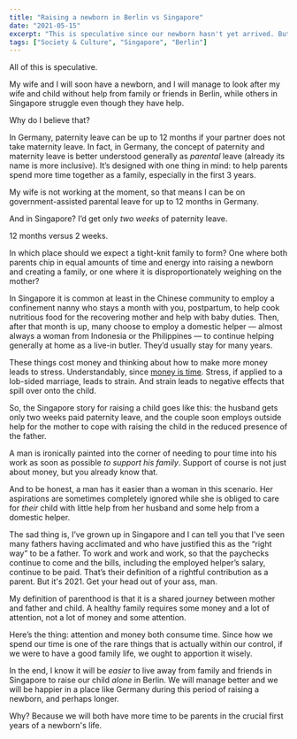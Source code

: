 ```yaml
---
title: "Raising a newborn in Berlin vs Singapore"
date: "2021-05-15"
excerpt: "This is speculative since our newborn hasn't yet arrived. But I believe we will be a happier family in Berlin."
tags: ["Society & Culture", "Singapore", "Berlin"]
---
```


All of this is speculative.

My wife and I will soon have a newborn, and I will manage to look after my wife and child without help from family or friends in Berlin, while others in Singapore struggle even though they have help.

Why do I believe that?

In Germany, paternity leave can be up to 12 months if your partner does not take maternity leave. In fact, in Germany, the concept of paternity and maternity leave is better understood generally as *parental* leave (already its name is more inclusive). It’s designed with one thing in mind: to help parents spend more time together as a family, especially in the first 3 years.

My wife is not working at the moment, so that means I can be on government-assisted parental leave for up to 12 months in Germany. 

And in Singapore? I’d get only *two weeks* of paternity leave.

12 months versus 2 weeks.

In which place should we expect a tight-knit family to form? One where both parents chip in equal amounts of time and energy into raising a newborn and creating a family, or one where it is disproportionately weighing on the mother?

In Singapore it is common at least in the Chinese community to employ a confinement nanny who stays a month with you, postpartum, to help cook nutritious food for the recovering mother and help with baby duties. Then, after that month is up, many choose to employ a domestic helper — almost always a woman from Indonesia or the Philippines — to continue helping generally at home as a live-in butler. They’d usually stay for many years.

These things cost money and thinking about how to make more money leads to stress. Understandably, since [money is time](/2020-08-30-you-are-not-buying-that-with-money/). Stress, if applied to a lob-sided marriage, leads to strain. And strain leads to negative effects that spill over onto the child. 

So, the Singapore story for raising a child goes like this: the husband gets only two weeks paid paternity leave, and the couple soon employs outside help for the mother to cope with raising the child in the reduced presence of the father.

A man is ironically painted into the corner of needing to pour time into his work as soon as possible *to support his family*. Support of course is not just about money, but you already know that.

And to be honest, a man has it easier than a woman in this scenario. Her aspirations are sometimes completely ignored while she is obliged to care for *their* child with little help from her husband and some help from a domestic helper.

The sad thing is, I’ve grown up in Singapore and I can tell you that I've seen many fathers having acclimated and who have justified this as the “right way” to be a father. To work and work and work, so that the paychecks continue to come and the bills, including the employed helper’s salary, continue to be paid. That’s their definition of a rightful contribution as a parent. But it's 2021. Get your head out of your ass, man.

My definition of parenthood is that it is a shared journey between mother and father and child. A healthy family requires some money and a lot of attention, not a lot of money and some attention.

Here’s the thing: attention and money both consume time. Since how we spend our time is one of the rare things that is actually within our control, if we were to have a good family life, we ought to apportion it wisely.

In the end, I know it will be *easier* to live away from family and friends in Singapore to raise our child *alone* in Berlin. We will manage better and we will be happier in a place like Germany during this period of raising a newborn, and perhaps longer. 

Why? Because we will both have more time to be parents in the crucial first years of a newborn's life.